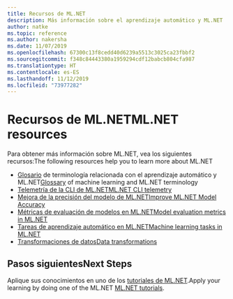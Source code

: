 ```yaml
---
title: Recursos de ML.NET
description: Más información sobre el aprendizaje automático y ML.NET
author: natke
ms.topic: reference
ms.author: nakersha
ms.date: 11/07/2019
ms.openlocfilehash: 67300c13f8cedd40d6239a5513c3025ca23fbbf2
ms.sourcegitcommit: f348c84443380a1959294cdf12babcb804cfa987
ms.translationtype: HT
ms.contentlocale: es-ES
ms.lasthandoff: 11/12/2019
ms.locfileid: "73977282"
---
```

# <a name="mlnet-resources"></a><span data-ttu-id="024f7-103">Recursos de ML.NET</span><span class="sxs-lookup"><span data-stu-id="024f7-103">ML.NET resources</span></span>

<span data-ttu-id="024f7-104">Para obtener más información sobre ML.NET, vea los siguientes recursos:</span><span class="sxs-lookup"><span data-stu-id="024f7-104">The following resources help you to learn more about ML.NET</span></span>

- <span data-ttu-id="024f7-105">[Glosario](glossary.md) de terminología relacionada con el aprendizaje automático y ML.NET</span><span class="sxs-lookup"><span data-stu-id="024f7-105">[Glossary](glossary.md) of machine learning and ML.NET terminology</span></span>
- [<span data-ttu-id="024f7-106">Telemetría de la CLI de ML.NET</span><span class="sxs-lookup"><span data-stu-id="024f7-106">ML.NET CLI telemetry</span></span>](ml-net-cli-telemetry.md)
- [<span data-ttu-id="024f7-107">Mejora de la precisión del modelo de ML.NET</span><span class="sxs-lookup"><span data-stu-id="024f7-107">Improve ML.NET Model Accuracy</span></span>](improve-machine-learning-model-ml-net.md)
- [<span data-ttu-id="024f7-108">Métricas de evaluación de modelos en ML.NET</span><span class="sxs-lookup"><span data-stu-id="024f7-108">Model evaluation metrics in ML.NET</span></span>](metrics.md)
- [<span data-ttu-id="024f7-109">Tareas de aprendizaje automático en ML.NET</span><span class="sxs-lookup"><span data-stu-id="024f7-109">Machine learning tasks in ML.NET</span></span>](tasks.md)
- [<span data-ttu-id="024f7-110">Transformaciones de datos</span><span class="sxs-lookup"><span data-stu-id="024f7-110">Data transformations</span></span>](transforms.md)

## <a name="next-steps"></a><span data-ttu-id="024f7-111">Pasos siguientes</span><span class="sxs-lookup"><span data-stu-id="024f7-111">Next Steps</span></span>

<span data-ttu-id="024f7-112">Aplique sus conocimientos en uno de los [tutoriales de ML.NET](../tutorials/index.md).</span><span class="sxs-lookup"><span data-stu-id="024f7-112">Apply your learning by doing one of the ML.NET [ML.NET tutorials](../tutorials/index.md).</span></span>
